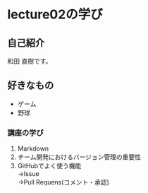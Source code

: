 # lecture02の学び
## 自己紹介
和田 直樹です。

## 好きなもの
- ゲーム
- 野球

### 講座の学び
1. Markdown
2. チーム開発におけるバージョン管理の重要性
3. GitHubでよく使う機能  
→Issue  
→Pull Requens(コメント・承認)
